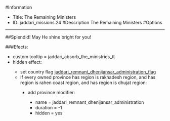 #Information
 - Title: The Remaining Ministers
 - ID: jaddari_missions.24
#Description
The Remaining Ministers
#Options

___
##Splendid! May He shine bright for you!

###Efects:<ul><li>custom tooltip = jaddari_absorb_the_ministries_tt</li><li>hidden effect:</li><ul><li>set country flag [jaddari_remnant_dhenijansar_administration_flag](../flags/jaddari_remnant_dhenijansar_administration_flag.md)</li><li>If every owned province has region is rakhadesh region, and has region is rahen coast region, and has region is dhujat region:</li><ul><li>add province modifier:</li><ul><li>name = jaddari_remnant_dhenijansar_administration</li><li>duration = -1</li><li>hidden = yes</li></ul></ul></ul></ul>
